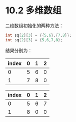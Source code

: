 # 10.2 多维数组

二维数组初始化的两种方法：

```c
int sq[2][3] = {{5,6},{7,8}};
int sq[2][3] = {5,6,7,8};
```

结果分别为：

| index | 0 | 1 | 2 |
|-------|---|---|---|
|   0   | 5 | 6 | 0 |
|   1   | 7 | 8 | 0 |

| index | 0 | 1 | 2 |
|-------|---|---|---|
|   0   | 5 | 6 | 7 |
|   1   | 8 | 0 | 0 |



